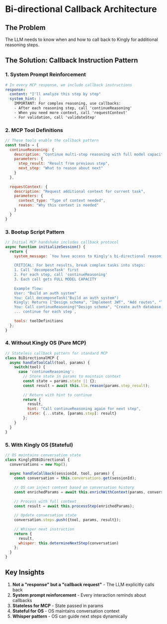 # Bi-directional Callback Architecture

## The Problem
The LLM needs to know when and how to call back to Kingly for additional reasoning steps.

## The Solution: Callback Instruction Pattern

### 1. System Prompt Reinforcement
```yaml
# In every MCP response, we include callback instructions
response:
  content: "I'll analyze this step by step"
  system_hint: |
    IMPORTANT: For complex reasoning, use callbacks:
    - After each reasoning step, call 'continueReasoning'
    - When you need more context, call 'requestContext'
    - For validation, call 'validateStep'
```

### 2. MCP Tool Definitions
```javascript
// These tools enable the callback pattern
const tools = {
  continueReasoning: {
    description: "Continue multi-step reasoning with full model capacity",
    parameters: {
      step_result: "Result from previous step",
      next_step: "What to reason about next"
    }
  },
  
  requestContext: {
    description: "Request additional context for current task",
    parameters: {
      context_type: "Type of context needed",
      reason: "Why this context is needed"
    }
  }
}
```

### 3. Bootup Script Pattern
```javascript
// Initial MCP handshake includes callback protocol
async function initializeSession() {
  return {
    system_message: `You have access to Kingly's bi-directional reasoning system.
    
    CRITICAL: For best results, break complex tasks into steps:
    1. Call 'decomposeTask' first
    2. For each step, call 'continueReasoning'
    3. Each call gets FULL MODEL CAPACITY
    
    Example flow:
    User: "Build an auth system"
    You: Call decomposeTask("Build an auth system")
    Kingly: Returns ["Design schema", "Implement JWT", "Add routes", "Test"]
    You: Call continueReasoning("Design schema", "Create auth database schema")
    ... continue for each step`,
    
    tools: toolDefinitions
  };
}
```

### 4. Without Kingly OS (Pure MCP)
```javascript
// Stateless callback pattern for standard MCP
class BiDirectionalMCP {
  async handleToolCall(tool, params) {
    switch(tool) {
      case 'continueReasoning':
        // Store state in params to maintain context
        const state = params.state || {};
        const result = await this.llm.reason(params.step_result);
        
        // Return with hint to continue
        return {
          result,
          hint: "Call continueReasoning again for next step",
          state: {...state, [params.step]: result}
        };
    }
  }
}
```

### 5. With Kingly OS (Stateful)
```javascript
// OS maintains conversation state
class KinglyOSBiDirectional {
  conversations = new Map();
  
  async handleCallback(sessionId, tool, params) {
    const conversation = this.conversations.get(sessionId);
    
    // OS can inject context based on conversation history
    const enrichedParams = await this.enrichWithContext(params, conversation);
    
    // Process with full context
    const result = await this.processStep(enrichedParams);
    
    // Update conversation state
    conversation.steps.push({tool, params, result});
    
    // Whisper next instruction
    return {
      result,
      whisper: this.determineNextStep(conversation)
    };
  }
}
```

## Key Insights

1. **Not a "response" but a "callback request"** - The LLM explicitly calls back
2. **System prompt reinforcement** - Every interaction reminds about callbacks
3. **Stateless for MCP** - State passed in params
4. **Stateful for OS** - OS maintains conversation context
5. **Whisper pattern** - OS can guide next steps dynamically